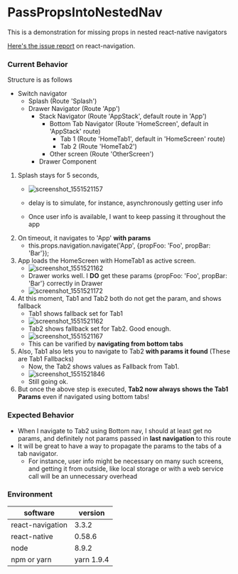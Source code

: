 # PassPropsIntoNestedNav

This is a demonstration for missing props in nested react-native navigators

[Here's the issue report](https://github.com/react-navigation/react-navigation/issues/5646) on react-navigation.

### Current Behavior
Structure is as follows

 - Switch navigator
   - Splash (Route 'Splash')
   - Drawer Navigator (Route 'App')
     - Stack Navigator (Route 'AppStack', default route in 'App')
       - Bottom Tab Navigator (Route 'HomeScreen', default in 'AppStack' route)
         - Tab 1 (Route 'HomeTab1', default in 'HomeScreen' route)
         - Tab 2 (Route 'HomeTab2')
       - Other screen (Route 'OtherScreen')
     - Drawer Component

 1. Splash stays for 5 seconds,
     - ![screenshot_1551521157](https://user-images.githubusercontent.com/9031711/53680400-19e1c980-3d01-11e9-85ba-ecd1bea1e7b9.png)

     - delay is to simulate, for instance, asynchronously getting user info
     - Once user info is available, I want to keep passing it throughout the app
 1. On timeout, it navigates to 'App' **with params**
     - this.props.navigation.navigate('App', {propFoo: 'Foo', propBar: 'Bar'}); 
 1. App loads the HomeScreen with HomeTab1 as active screen.
     - ![screenshot_1551521162](https://user-images.githubusercontent.com/9031711/53680423-5b727480-3d01-11e9-9b7f-8eba300f6ffc.png)
     - Drawer works well. I **DO** get these params {propFoo: 'Foo', propBar: 'Bar'} correctly in Drawer
     - ![screenshot_1551521172](https://user-images.githubusercontent.com/9031711/53680436-95dc1180-3d01-11e9-8ed9-53af06b47870.png)
 1. At this moment, Tab1 and Tab2 both do not get the param, and shows fallback
     - Tab1 shows fallback set for Tab1
     - ![screenshot_1551521162](https://user-images.githubusercontent.com/9031711/53680443-ad1aff00-3d01-11e9-9e68-9f8f0093d121.png)
     - Tab2 shows fallback set for Tab2. Good enough.
     - ![screenshot_1551521167](https://user-images.githubusercontent.com/9031711/53680447-c4f28300-3d01-11e9-8cfd-315475b2bfc0.png)
     - This can be varified by **navigating from bottom tabs**
 1. Also, Tab1 also lets you to navigate to Tab2 **with params it found** (These are Tab1 Fallbacks)
    - Now, the Tab2 shows values as Fallback from Tab1. 
    - ![screenshot_1551521846](https://user-images.githubusercontent.com/9031711/53680493-8e693800-3d02-11e9-94fc-5697df913ac3.png)
    - Still going ok.
 1. But once the above step is executed, **Tab2 now always shows the Tab1 Params** even if navigated using bottom tabs!

### Expected Behavior
 - When I navigate to Tab2 using Bottom nav, I should at least get no params, and definitely not params passed in **last navigation** to this route
 - It will be great to have a way to propagate the params to the tabs of a tab navigator.
   - For instance, user info might be necessary on many such screens, and getting it from outside, like local storage or with a web service call will be an unnecessary overhead

### Environment

| software         | version
| ---------------- | -------
| react-navigation | 3.3.2
| react-native     | 0.58.6
| node             | 8.9.2
| npm or yarn      | yarn 1.9.4
